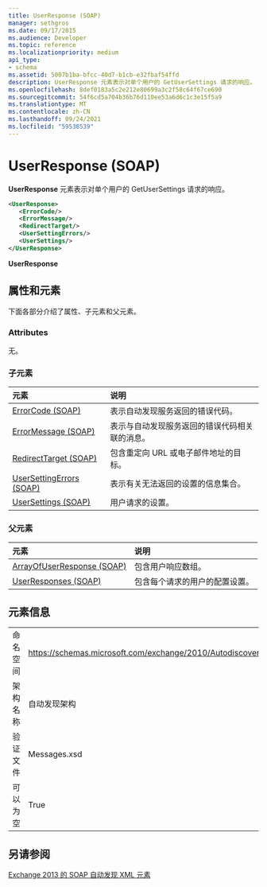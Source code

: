 ```yaml
---
title: UserResponse (SOAP)
manager: sethgros
ms.date: 09/17/2015
ms.audience: Developer
ms.topic: reference
ms.localizationpriority: medium
api_type:
- schema
ms.assetid: 5007b1ba-bfcc-40d7-b1cb-e32fbaf54ffd
description: UserResponse 元素表示对单个用户的 GetUserSettings 请求的响应。
ms.openlocfilehash: 8def0183a5c2e212e80699a3c2f58c64f67ce690
ms.sourcegitcommit: 54f6cd5a704b36b76d110ee53a6d6c1c3e15f5a9
ms.translationtype: MT
ms.contentlocale: zh-CN
ms.lasthandoff: 09/24/2021
ms.locfileid: "59538539"
---
```

# <a name="userresponse-soap"></a>UserResponse (SOAP)

**UserResponse** 元素表示对单个用户的 GetUserSettings 请求的响应。 
  
```XML
<UserResponse>
   <ErrorCode/>
   <ErrorMessage/>
   <RedirectTarget/>
   <UserSettingErrors/>
   <UserSettings/>
</UserResponse>
```

 **UserResponse**
## <a name="attributes-and-elements"></a>属性和元素

下面各部分介绍了属性、子元素和父元素。
  
### <a name="attributes"></a>Attributes

无。
  
### <a name="child-elements"></a>子元素

|**元素**|**说明**|
|:-----|:-----|
|[ErrorCode (SOAP)](errorcode-soap.md) <br/> |表示自动发现服务返回的错误代码。  <br/> |
|[ErrorMessage (SOAP)](errormessage-soap.md) <br/> |表示与自动发现服务返回的错误代码相关联的消息。  <br/> |
|[RedirectTarget (SOAP)](redirecttarget-soap.md) <br/> |包含重定向 URL 或电子邮件地址的目标。  <br/> |
|[UserSettingErrors (SOAP)](usersettingerrors-soap.md) <br/> |表示有关无法返回的设置的信息集合。  <br/> |
|[UserSettings (SOAP)](usersettings-soap.md) <br/> |用户请求的设置。  <br/> |
   
### <a name="parent-elements"></a>父元素

|**元素**|**说明**|
|:-----|:-----|
|[ArrayOfUserResponse (SOAP)](arrayofuserresponse-soap.md) <br/> |包含用户响应数组。  <br/> |
|[UserResponses (SOAP)](userresponses-soap.md) <br/> |包含每个请求的用户的配置设置。  <br/> |
   
## <a name="element-information"></a>元素信息

|||
|:-----|:-----|
|命名空间  <br/> |https://schemas.microsoft.com/exchange/2010/Autodiscover  <br/> |
|架构名称  <br/> |自动发现架构  <br/> |
|验证文件  <br/> |Messages.xsd  <br/> |
|可以为空  <br/> |True  <br/> |
   
## <a name="see-also"></a>另请参阅



[Exchange 2013 的 SOAP 自动发现 XML 元素](soap-autodiscover-xml-elements-for-exchange-2013.md)

